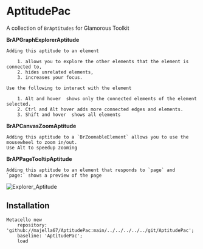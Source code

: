 # AptitudePac
A collection of `BrAptitudes` for Glamorous Toolkit

**BrAPGraphExplorerAptitude** 

	Adding this aptitude to an element
 
 		1. allows you to explore the other elements that the element is connected to,
		2. hides unrelated elements,
		3. increases your focus.

	Use the following to interact with the element

  		1. Alt and hover  shows only the connected elements of the element selected.
 		2. Ctrl and Alt hover adds more connected edges and elements.
 		3. Shift and hover  shows all elements
    
**BrAPCanvasZoomAptitude**


	Adding this aptitude to a `BrZoomableElement` allows you to use the mousewheel to zoom in/out.
 	Use Alt to speedup zooming

**BrAPPageTooltipAptitude**

	Adding this aptitude to an element that responds to `page` and  `page:` shows a preview of the page 

 ![Explorer_Aptitude](https://github.com/majella67/AptitudePac/assets/52683123/67aa4e71-08b1-400c-ae25-59a3c07a7ae5)
 
## Installation

```
Metacello new
	repository: 'github://majella67/AptitudePac:main/../../../../../git/AptitudePac';
	baseline: 'AptitudePac';
	load
```

